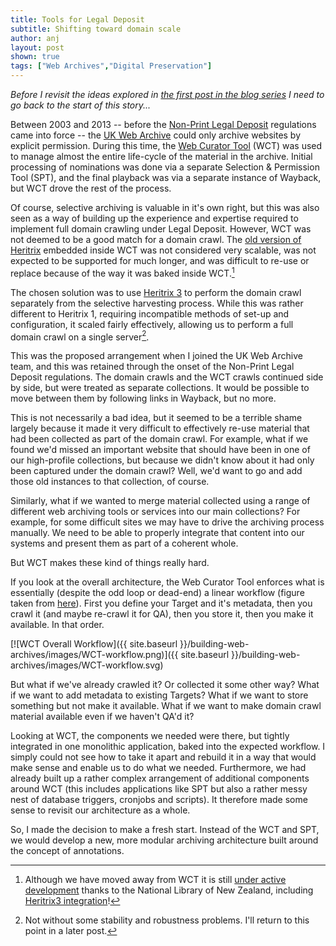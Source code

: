 ```yaml
---
title: Tools for Legal Deposit
subtitle: Shifting toward domain scale
author: anj
layout: post
shown: true
tags: ["Web Archives","Digital Preservation"]
---
```


*Before I revisit the ideas explored in [the first post in the blog series](/2016/04/11/building-tools-to-archive-the-modern-web/) I need to go back to the start of this story...*

Between 2003 and 2013 -- before the [Non-Print Legal Deposit](http://www.bl.uk/aboutus/legaldeposit/introduction/) regulations came into force -- the [UK Web Archive](http://www.webarchive.org.uk/) could only archive websites by explicit permission. During this time, the [Web Curator Tool](http://dia-nz.github.io/webcurator/) (WCT) was used to manage almost the entire life-cycle of the material in the archive. Initial processing of nominations was done via a separate Selection & Permission Tool (SPT), and the final playback was via a separate instance of Wayback, but WCT drove the rest of the process.

Of course, selective archiving is valuable in it's own right, but this was also seen as a way of building up the experience and expertise required to implement full domain crawling under Legal Deposit. However, WCT was not deemed to be a good match for a domain crawl. The [old version of Heritrix](https://webarchive.jira.com/wiki/display/Heritrix/Heritrix#Heritrix-Heritrix1.14.4%28May2010%29) embedded inside WCT was not considered very scalable, was not expected to be supported for much longer, and was difficult to re-use or replace because of the way it was baked inside WCT.[^1]

The chosen solution was to use [Heritrix 3](https://github.com/internetarchive/heritrix3) to perform the domain crawl separately from the selective harvesting process. While this was rather different to Heritrix 1, requiring incompatible methods of set-up and configuration, it scaled fairly effectively, allowing us to perform a full domain crawl on a single server[^2].

This was the proposed arrangement when I joined the UK Web Archive team, and this was retained through the onset of the Non-Print Legal Deposit regulations. The domain crawls and the WCT crawls continued side by side, but were treated as separate collections. It would be possible to move between them by following links in Wayback, but no more.

This is not necessarily a bad idea, but it seemed to be a terrible shame largely because it made it very difficult to effectively re-use material that had been collected as part of the domain crawl.  For example, what if we found we'd missed an important website that should have been in one of our high-profile collections, but because we didn't know about it had only been captured under the domain crawl? Well, we'd want to go and add those old instances to that collection, of course.

Similarly, what if we wanted to merge material collected using a range of different web archiving tools or services into our main collections? For example, for some difficult sites we may have to drive the archiving process manually. We need to be able to properly integrate that content into our systems and present them as part of a coherent whole.

But WCT makes these kind of things really hard. 

If you look at the overall architecture, the Web Curator Tool enforces what is essentially (despite the odd loop or dead-end) a linear workflow (figure taken from [here](http://webcurator.sourceforge.net/docs/1.6.1/Web%20Curator%20Tool%20Quick%20Start%20Guide%20%28WCT%201.6%29.pdf)). First you define your Target and it's metadata, then you crawl it (and maybe re-crawl it for QA), then you store it, then you make it available. In that order.

[![WCT Overall Workflow]({{ site.baseurl }}/building-web-archives/images/WCT-workflow.png)]({{ site.baseurl }}/building-web-archives/images/WCT-workflow.svg)

But what if we've already crawled it? Or collected it some other way? What if we want to add metadata to existing Targets? What if we want to store something but not make it available. What if we want to make domain crawl material available even if we haven't QA'd it?

Looking at WCT, the components we needed were there, but tightly integrated in one monolithic application, baked into the expected workflow. I simply could not see how to take it apart and rebuild it in a way that would make sense and enable us to do what we needed. Furthermore, we had already built up a rather complex arrangement of additional components around WCT (this includes applications like SPT but also a rather messy nest of database triggers, cronjobs and scripts). It therefore made some sense to revisit our architecture as a whole.

So, I made the decision to make a fresh start. Instead of the WCT and SPT, we would develop a new, more modular archiving architecture built around the concept of annotations.

[^1]: Although we have moved away from WCT it is still [under active development](https://github.com/DIA-NZ/webcurator) thanks to the National Library of New Zealand, including [Heritrix3 integration](https://github.com/DIA-NZ/webcurator/tree/h3impl)!
[^2]: Not without some stability and robustness problems. I'll return to this point in a later post.